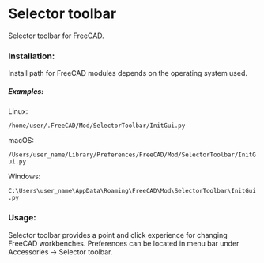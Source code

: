 # Selector toolbar
Selector toolbar for FreeCAD.

### Installation:

Install path for FreeCAD modules depends on the operating system used.

##### Examples:

Linux:

`/home/user/.FreeCAD/Mod/SelectorToolbar/InitGui.py`

macOS:

`/Users/user_name/Library/Preferences/FreeCAD/Mod/SelectorToolbar/InitGui.py`

Windows:

`C:\Users\user_name\AppData\Roaming\FreeCAD\Mod\SelectorToolbar\InitGui.py`

### Usage:

Selector toolbar provides a point and click experience for changing FreeCAD workbenches. Preferences can be located in menu bar under Accessories -> Selector toolbar.

